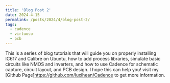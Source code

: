 ```yaml
---
title: 'Blog Post 2'
date: 2024-4-15
permalink: /posts/2024/4/blog-post-2/
tags:
  - cadence
  - virtuoso
  - pcb
---
```


This is a series of blog tutorials that will guide you on properly installing IC617 and Calibre on Ubuntu, how to add process libraries, simulate basic circuits like NMOS and inverters, and how to use Cadence for schematic capture, circuit layout, and PCB design. I hope this can help you! visit my [Github Page]https://github.com/luxihean/Cadence to get more information.
